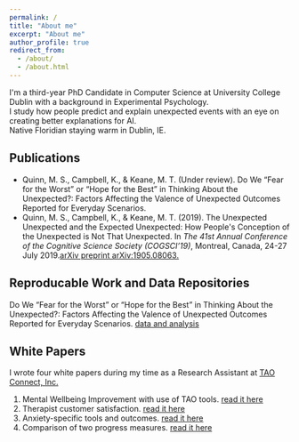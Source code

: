 ```yaml
---
permalink: /
title: "About me"
excerpt: "About me"
author_profile: true
redirect_from: 
  - /about/
  - /about.html
---
```


I'm a third-year PhD Candidate in Computer Science at University College Dublin with a background in Experimental Psychology.  
I study how people predict and explain unexpected events with an eye on creating better explanations for AI.  
Native Floridian staying warm in Dublin, IE.


## Publications
* Quinn, M. S., Campbell, K., & Keane, M. T. (Under review). Do We “Fear for the Worst” or “Hope for the Best” in Thinking About the Unexpected?: Factors Affecting the Valence of Unexpected Outcomes Reported for Everyday Scenarios. 
* Quinn, M. S., Campbell, K., & Keane, M. T. (2019). The Unexpected Unexpected and the Expected Unexpected: How People's Conception of the Unexpected is Not That Unexpected. In _The 41st Annual Conference of the Cognitive Science Society (COGSCI’19)_, Montreal, Canada, 24-27 July 2019.[arXiv preprint arXiv:1905.08063.](https://arxiv.org/abs/1905.08063)
## Reproducable Work and Data Repositories
Do We “Fear for the Worst” or “Hope for the Best” in Thinking About the Unexpected?: Factors Affecting the Valence of Unexpected Outcomes Reported for Everyday Scenarios. [data and analysis](https://data.mendeley.com/datasets/kkt999sn7b/1)
## White Papers
I wrote four white papers during my time as a Research Assistant at [TAO Connect, Inc.](https://www.taoconnect.org/ask-the-inventor/)
1. Mental Wellbeing Improvement with use of TAO tools. [read it here](https://www.taoconnect.org/wp-content/uploads/2018/05/TAO-RelatedImprovement-Aug16-May17.pdf)
2. Therapist customer satisfaction. [read it here](https://www.taoconnect.org/wp-content/uploads/2018/05/TherapistFeedback2017.pdf)
3. Anxiety-specific tools and outcomes. [read it here](https://www.taoconnect.org/wp-content/uploads/2018/05/AnxietyLogs-Aug2017.pdf)
4. Comparison of two progress measures. [read it here](https://www.taoconnect.org/wp-content/uploads/2018/08/WEMWBS-White-Paper.pdf)
